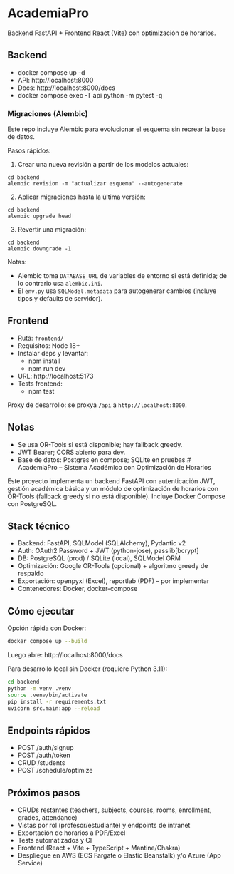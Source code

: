 # AcademiaPro

Backend FastAPI + Frontend React (Vite) con optimización de horarios.

## Backend
  - docker compose up -d
  - API: http://localhost:8000
  - Docs: http://localhost:8000/docs
  - docker compose exec -T api python -m pytest -q

### Migraciones (Alembic)

Este repo incluye Alembic para evolucionar el esquema sin recrear la base de datos.

Pasos rápidos:

1) Crear una nueva revisión a partir de los modelos actuales:

```
cd backend
alembic revision -m "actualizar esquema" --autogenerate
```

2) Aplicar migraciones hasta la última versión:

```
cd backend
alembic upgrade head
```

3) Revertir una migración:

```
cd backend
alembic downgrade -1
```

Notas:
- Alembic toma `DATABASE_URL` de variables de entorno si está definida; de lo contrario usa `alembic.ini`.
- El `env.py` usa `SQLModel.metadata` para autogenerar cambios (incluye tipos y defaults de servidor).

## Frontend
- Ruta: `frontend/`
- Requisitos: Node 18+
- Instalar deps y levantar:
  - npm install
  - npm run dev
- URL: http://localhost:5173
- Tests frontend:
  - npm test

Proxy de desarrollo: se proxya `/api` a `http://localhost:8000`.

## Notas
- Se usa OR-Tools si está disponible; hay fallback greedy.
- JWT Bearer; CORS abierto para dev.
- Base de datos: Postgres en compose; SQLite en pruebas.# AcademiaPro – Sistema Académico con Optimización de Horarios

Este proyecto implementa un backend FastAPI con autenticación JWT, gestión académica básica y un módulo de optimización de horarios con OR-Tools (fallback greedy si no está disponible). Incluye Docker Compose con PostgreSQL.

## Stack técnico
- Backend: FastAPI, SQLModel (SQLAlchemy), Pydantic v2
- Auth: OAuth2 Password + JWT (python-jose), passlib[bcrypt]
- DB: PostgreSQL (prod) / SQLite (local), SQLModel ORM
- Optimización: Google OR-Tools (opcional) + algoritmo greedy de respaldo
- Exportación: openpyxl (Excel), reportlab (PDF) – por implementar
- Contenedores: Docker, docker-compose

## Cómo ejecutar

Opción rápida con Docker:

```bash
docker compose up --build
```

Luego abre: http://localhost:8000/docs

Para desarrollo local sin Docker (requiere Python 3.11):

```bash
cd backend
python -m venv .venv
source .venv/bin/activate
pip install -r requirements.txt
uvicorn src.main:app --reload
```

## Endpoints rápidos
- POST /auth/signup
- POST /auth/token
- CRUD /students
- POST /schedule/optimize

## Próximos pasos
- CRUDs restantes (teachers, subjects, courses, rooms, enrollment, grades, attendance)
- Vistas por rol (profesor/estudiante) y endpoints de intranet
- Exportación de horarios a PDF/Excel
- Tests automatizados y CI
- Frontend (React + Vite + TypeScript + Mantine/Chakra)
- Despliegue en AWS (ECS Fargate o Elastic Beanstalk) y/o Azure (App Service)